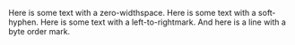 Here is some text with a zero-width​space.
Here is some text with a soft­hyphen.
Here is some text with a left-to-right‭mark.
And here is a line with a byte order mark﻿.